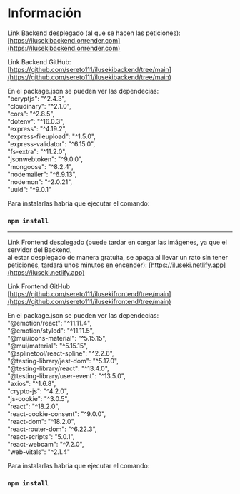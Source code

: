 # Información
Link Backend desplegado (al que se hacen las peticiones):
[https://ilusekibackend.onrender.com](https://ilusekibackend.onrender.com)

Link Backend GitHub:
[https://github.com/sereto111/ilusekibackend/tree/main](https://github.com/sereto111/ilusekibackend/tree/main)
    
En el package.json se pueden ver las dependecias:\
"bcryptjs": "^2.4.3",\
"cloudinary": "^2.1.0",\
"cors": "^2.8.5",\
"dotenv": "^16.0.3",\
"express": "^4.19.2",\
"express-fileupload": "^1.5.0",\
"express-validator": "^6.15.0",\
"fs-extra": "^11.2.0",\
"jsonwebtoken": "^9.0.0",\
"mongoose": "^8.2.4",\
"nodemailer": "^6.9.13",\
"nodemon": "^2.0.21",\
"uuid": "^9.0.1"

Para instalarlas habría que ejecutar el comando:
### `npm install`

---

Link Frontend desplegado (puede tardar en cargar las imágenes, ya que el servidor del Backend,\
al estar desplegado de manera gratuita, se apaga al llevar un rato sin tener peticiones, tardará unos minutos en encender):
[https://iluseki.netlify.app](https://iluseki.netlify.app)

Link Frontend GitHub
[https://github.com/sereto111/ilusekifrontend/tree/main](https://github.com/sereto111/ilusekifrontend/tree/main)

En el package.json se pueden ver las dependecias:\
"@emotion/react": "^11.11.4",\
"@emotion/styled": "^11.11.5",\
"@mui/icons-material": "^5.15.15",\
"@mui/material": "^5.15.15",\
"@splinetool/react-spline": "^2.2.6",\
"@testing-library/jest-dom": "^5.17.0",\
"@testing-library/react": "^13.4.0",\
"@testing-library/user-event": "^13.5.0",\
"axios": "^1.6.8",\
"crypto-js": "^4.2.0",\
"js-cookie": "^3.0.5",\
"react": "^18.2.0",\
"react-cookie-consent": "^9.0.0",\
"react-dom": "^18.2.0",\
"react-router-dom": "^6.22.3",\
"react-scripts": "5.0.1",\
"react-webcam": "^7.2.0",\
"web-vitals": "^2.1.4"

Para instalarlas habría que ejecutar el comando:
### `npm install`
